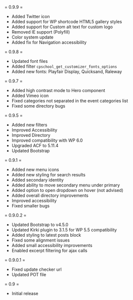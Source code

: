 = 0.9.9 =
* Added Twitter icon
* Added support for WP shortcode HTML5 gallery styles
* Added support for Custom alt text for custom logo
* Removed IE support (Polyfill)
* Color system update
* Added fix for Navigation accessibility

= 0.9.8 =
* Updated font files
* Added filter `cpschool_get_customizer_fonts_options`
* Added new fonts: Playfair Display, Quicksand, Raleway

= 0.9.7 =
* Added high contrast mode to Hero component
* Added Vimeo icon
* Fixed categories not separated in the event categories list
* Fixed some directory bugs

= 0.9.5 =
* Added new filters
* Improved Accessibility
* Improved Directory
* Improved compatibility with WP 6.0
* Upgraded ACF to 5.11.4
* Updated Bootstrap

= 0.9.1 =
* Added new menu icons
* Added new styling for search results
* Added secondary identity
* Added ability to move secondary menu under primary
* Added option to open dropdown on hover (not advised)
* Added overall directory improvements
* Improved accessibility
* Fixed smaller bugs

= 0.9.0.2 =
* Updated Bootstrap to v4.5.0
* Updated Kirki plugin to 3.1.5 for WP 5.5 compatibility
* Added styling to latest posts block
* Fixed some alignment issues
* Added small accessibility improvements
* Enabled excerpt filtering for ajax calls

= 0.9.0.1 =
* Fixed update checker url
* Updated POT file

= 0.9 =
* Initial release
